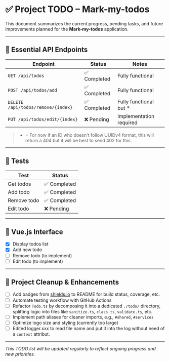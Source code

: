 # ✅ Project TODO – Mark-my-todos

This document summarizes the current progress, pending tasks, and future improvements planned for the **Mark-my-todos** application.

---

## 🔌 Essential API Endpoints

| Endpoint                           | Status            | Notes                            |
|------------------------------------|-------------------|----------------------------------|
| `GET /api/todos`                   | ✅ Completed      | Fully functional                |
| `POST /api/todos/add`              | ✅ Completed      | Fully functional                |
| `DELETE /api/todos/remove/{index}` | ✅ Completed      | Fully functional but *          |
| `PUT /api/todos/edit/{index}`      | ❌ Pending        | Implementation required         |

> * = For now if an ID who doesn't follow UUIDv4 format, this will return a 404 but it will be best to send 402 for this.

---

## 🧪 Tests

| Test                  | Status       |
|-----------------------|--------------|
| Get todos             | ✅ Completed |
| Add todo              | ✅ Completed |
| Remove todo           | ✅ Completed |
| Edit todo             | ❌ Pending   |

---

## 🎨 Vue.js Interface

- [X] Display todos list
- [X] Add new todo
- [ ] Remove todo (to implement)
- [ ] Edit todo (to implement)

---

## 🧹 Project Cleanup & Enhancements

- [ ] Add badges from [shields.io](https://shields.io) to README for build status, coverage, etc.
- [ ] Automate testing workflow with GitHub Actions
- [ ] Refactor `Todo.ts` by decomposing it into a dedicated `./todo/` directory, splitting logic into files like `sanitize.ts`, `class.ts`, `validate.ts`, etc.
- [ ] Implement path aliases for cleaner imports, e.g., `#shared`, `#services`
- [ ] Optimize logo size and styling (currently too large)
- [ ] Edited logger.xxx to read file name and put it into the log without need of a `context` attribut.

---

*This TODO list will be updated regularly to reflect ongoing progress and new priorities.*